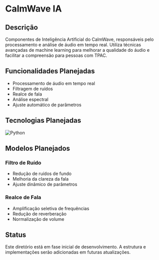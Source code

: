 # CalmWave IA

## Descrição
Componentes de Inteligência Artificial do CalmWave, responsáveis pelo processamento e análise de áudio em tempo real. Utiliza técnicas avançadas de machine learning para melhorar a qualidade do áudio e facilitar a compreensão para pessoas com TPAC.

## Funcionalidades Planejadas
- Processamento de áudio em tempo real
- Filtragem de ruídos
- Realce de fala
- Análise espectral
- Ajuste automático de parâmetros

## Tecnologias Planejadas
![Python](https://img.shields.io/badge/-Python-0D1117?style=for-the-badge&logo=python&labelColor=0D1117&textColor=0D1117)&nbsp;

## Modelos Planejados

### Filtro de Ruído
- Redução de ruídos de fundo
- Melhoria da clareza da fala
- Ajuste dinâmico de parâmetros

### Realce de Fala
- Amplificação seletiva de frequências
- Redução de reverberação
- Normalização de volume

## Status
Este diretório está em fase inicial de desenvolvimento. A estrutura e implementações serão adicionadas em futuras atualizações.
